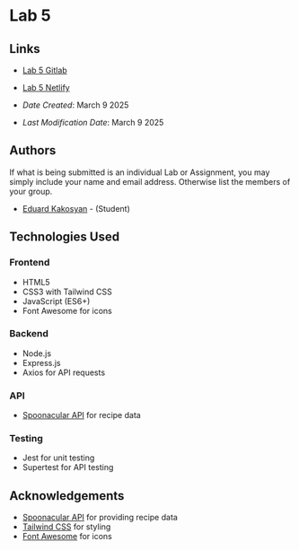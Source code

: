 # Lab 5

## Links

* [Lab 5 Gitlab](https://git.cs.dal.ca/kakosyan/csci3172/-/tree/main/labs/lab5)
* [Lab 5 Netlify](https://web.cs.dal.ca/~kakosyan/csci3172/labs/lab4/)

* *Date Created*: March 9 2025
* *Last Modification Date*: March 9 2025

## Authors

If what is being submitted is an individual Lab or Assignment, you may simply include your name and email address. Otherwise list the members of your group.

* [Eduard Kakosyan](kakosyaneduard@dal.ca) - (Student)

## Technologies Used

### Frontend
- HTML5
- CSS3 with Tailwind CSS
- JavaScript (ES6+)
- Font Awesome for icons

### Backend
- Node.js
- Express.js
- Axios for API requests

### API
- [Spoonacular API](https://spoonacular.com/food-api) for recipe data

### Testing
- Jest for unit testing
- Supertest for API testing


## Acknowledgements

- [Spoonacular API](https://spoonacular.com/food-api) for providing recipe data
- [Tailwind CSS](https://tailwindcss.com/) for styling
- [Font Awesome](https://fontawesome.com/) for icons
